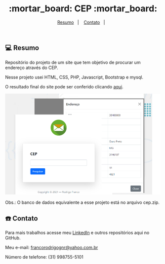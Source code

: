 <h1 align="center">
  :mortar_board: CEP :mortar_board:
</h1>

<p align="center">
<a href="#resumo">Resumo</a>&nbsp;&nbsp;&nbsp;|&nbsp;&nbsp;&nbsp;  
  <a href="#telephone-contato">Contato</a>&nbsp;&nbsp;&nbsp;|&nbsp;&nbsp;&nbsp;
</p>

<br>

## 💻 Resumo

Repositório do projeto de um site que tem objetivo de procurar um endereço através do CEP.

Nesse projeto usei HTML, CSS, PHP, Javascript, Bootstrap e mysql.

O resultado final do site pode ser conferido clicando [aqui](https://rrodrigofranco.000webhostapp.com/).

![Design preview for the ZipCode theme](./img/cep.png)

Obs.: O banco de dados equivalente a esse projeto está no arquivo cep.zip.



## :telephone: Contato

Para mais trabalhos acesse meu [LinkedIn](https://www.linkedin.com/in/rodrigo-ribeiro-franco-862884127/) e outros repositórios aqui no GitHub. 

Meu e-mail: francorodrigognr@yahoo.com.br

Número de telefone: (31) 998755-5101


